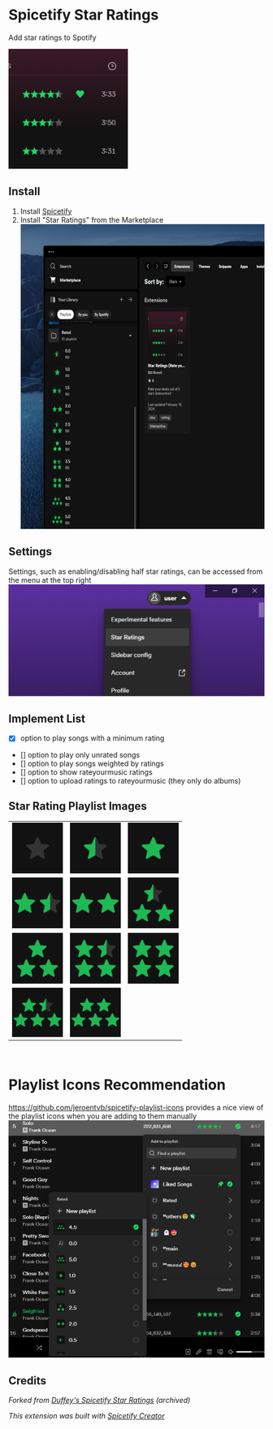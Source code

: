 # Spicetify Star Ratings
Add star ratings to Spotify

![banner](/imgs/preview.png)

## Install

1. Install [Spicetify](https://spicetify.app)
2. Install "Star Ratings" from the Marketplace
   <img src="imgs/install.png" height="600px" alt="install">

## Settings

Settings, such as enabling/disabling half star ratings, can be accessed from the menu at the top right
![Settings](imgs/settings.png)

## Implement List

* [x] option to play songs with a minimum rating
* [] option to play only unrated songs
* [] option to play songs weighted by ratings
* [] option to show rateyourmusic ratings
* [] option to upload ratings to rateyourmusic (they only do albums)

## Star Rating Playlist Images

<table>
    <tr>
      <td><img src="imgs/0star.jpg" width="100px" alt="0 Star Rating"></td>
      <td><img src="imgs/0.5star.jpg" width="100px" alt="0.5 Star Rating"></td>
      <td><img src="imgs/1star.jpg" width="100px" alt="1 Star Rating"></td>
    </tr>
    <tr>
      <td><img src="imgs/1.5star.jpg" width="100px" alt="1.5 Star Rating"></td>
      <td><img src="imgs/2star.jpg" width="100px" alt="2 Star Rating"></td>
      <td><img src="imgs/2.5star.jpg" width="100px" alt="2.5 Star Rating"></td>
    </tr>
    <tr>
      <td><img src="imgs/3star.jpg" width="100px" alt="3 Star Rating"></td>
      <td><img src="imgs/3.5star.jpg" width="100px" alt="3.5 Star Rating"></td>
      <td><img src="imgs/4star.jpg" width="100px" alt="4 Star Rating"></td>
    </tr>
    <tr>
      <td><img src="imgs/4.5star.jpg" width="100px" alt="4.5 Star Rating"></td>
      <td colspan="3"><img src="imgs/5star.jpg" width="100px" alt="5 Star Rating"></td>
    </tr>
  </table>

<br>

# Playlist Icons Recommendation

https://github.com/jeroentvb/spicetify-playlist-icons provides a nice view of the playlist icons when you are adding to them manually ![alt text](imgs/example.png)

## Credits

*Forked from [Duffey's Spicetify Star Ratings](https://github.com/duffey/spicetify-star-ratings) (archived)*

*This extension was built with [Spicetify Creator](https://github.com/spicetify/spicetify-creator)*